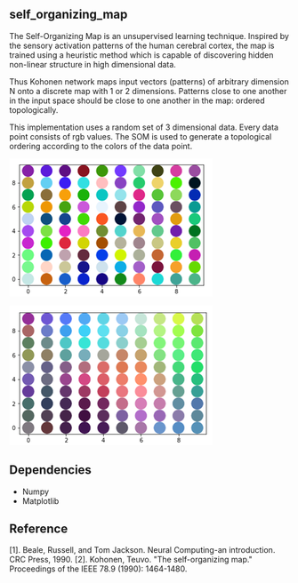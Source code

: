 ## self_organizing_map

The Self-Organizing Map is an unsupervised learning technique. Inspired by the sensory activation patterns of the human cerebral cortex,
the map is trained using a heuristic method which is capable of discovering hidden non-linear structure in high dimensional data.

Thus Kohonen network  maps  input vectors (patterns) of arbitrary dimension N onto a discrete map with 1 or 2 dimensions.
Patterns close to one another in the input space should be close to one another in the map: ordered topologically.

This implementation uses a random set of 3 dimensional data. Every data point consists of rgb values. The SOM is used to generate a topological ordering according to the colors of the data point.

![Initial state of the data points](som_init_state.png)


![Final state of the data points](som_final_state.png)


## Dependencies
* Numpy
* Matplotlib

## Reference
[1]. Beale, Russell, and Tom Jackson. Neural Computing-an introduction. CRC Press, 1990.
[2]. Kohonen, Teuvo. "The self-organizing map." Proceedings of the IEEE 78.9 (1990): 1464-1480.